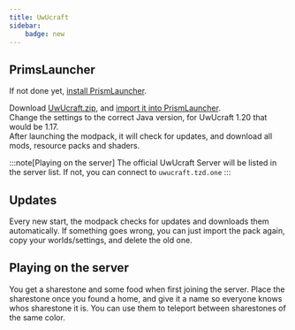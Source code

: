 ```yaml
---
title: UwUcraft
sidebar:
    badge: new
---
```

## PrimsLauncher

If not done yet, [install PrismLauncher](prism.md).

Download [UwUcraft.zip](https://github.com/tazedclub/UwUCraft/raw/main/UwUcraft-1.20.zip), and [import it into PrismLauncher](prism.md).  
Change the settings to the correct Java version, for UwUcraft 1.20 that would be 1.17.  
After launching the modpack, it will check for updates, and download all mods, resource packs and shaders. 

:::note[Playing on the server]
The official UwUcraft Server will be listed in the server list. If not, you can connect to `uwucraft.tzd.one`
:::

## Updates

Every new start, the modpack checks for updates and downloads them automatically. 
If something goes wrong, you can just import the pack again, copy your worlds/settings, and delete the old one.

## Playing on the server

You get a sharestone and some food when first joining the server. Place the sharestone once you found a home, and give it a name so everyone knows whos sharestone it is. You can use them to teleport between sharestones of the same color.
